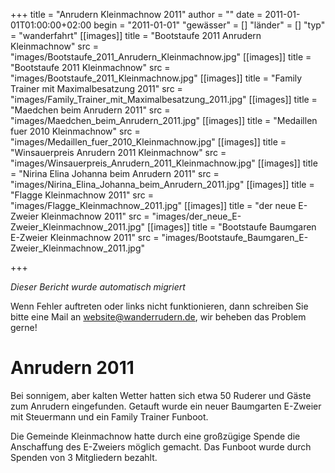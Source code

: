 +++
title = "Anrudern Kleinmachnow 2011"
author = ""
date = 2011-01-01T01:00:00+02:00
begin = "2011-01-01"
"gewässer" = []
"länder" = []
"typ" = "wanderfahrt"
[[images]]
title = "Bootstaufe 2011 Anrudern Kleinmachnow"
src = "images/Bootstaufe_2011_Anrudern_Kleinmachnow.jpg"
[[images]]
title = "Bootstaufe 2011 Kleinmachnow"
src = "images/Bootstaufe_2011_Kleinmachnow.jpg"
[[images]]
title = "Family Trainer mit Maximalbesatzung 2011"
src = "images/Family_Trainer_mit_Maximalbesatzung_2011.jpg"
[[images]]
title = "Maedchen beim Anrudern 2011"
src = "images/Maedchen_beim_Anrudern_2011.jpg"
[[images]]
title = "Medaillen fuer 2010 Kleinmachnow"
src = "images/Medaillen_fuer_2010_Kleinmachnow.jpg"
[[images]]
title = "Winsauerpreis Anrudern 2011 Kleinmachnow"
src = "images/Winsauerpreis_Anrudern_2011_Kleinmachnow.jpg"
[[images]]
title = "Nirina Elina Johanna beim Anrudern 2011"
src = "images/Nirina_Elina_Johanna_beim_Anrudern_2011.jpg"
[[images]]
title = "Flagge Kleinmachnow 2011"
src = "images/Flagge_Kleinmachnow_2011.jpg"
[[images]]
title = "der neue E-Zweier Kleinmachnow 2011"
src = "images/der_neue_E-Zweier_Kleinmachnow_2011.jpg"
[[images]]
title = "Bootstaufe Baumgaren E-Zweier Kleinmachnow 2011"
src = "images/Bootstaufe_Baumgaren_E-Zweier_Kleinmachnow_2011.jpg"

+++


*Dieser Bericht wurde automatisch migriert*

Wenn Fehler auftreten oder links nicht funktionieren, dann schreiben Sie bitte eine Mail an website@wanderrudern.de, wir beheben das Problem gerne!



# Anrudern 2011


Bei sonnigem, aber kalten Wetter hatten sich etwa 50 Ruderer und Gäste zum Anrudern eingefunden. Getauft wurde ein neuer Baumgarten E-Zweier mit Steuermann und ein Family Trainer Funboot.

Die Gemeinde Kleinmachnow hatte durch eine großzügige Spende die Anschaffung des E-Zweiers möglich gemacht. Das Funboot wurde durch Spenden von 3 Mitgliedern bezahlt.